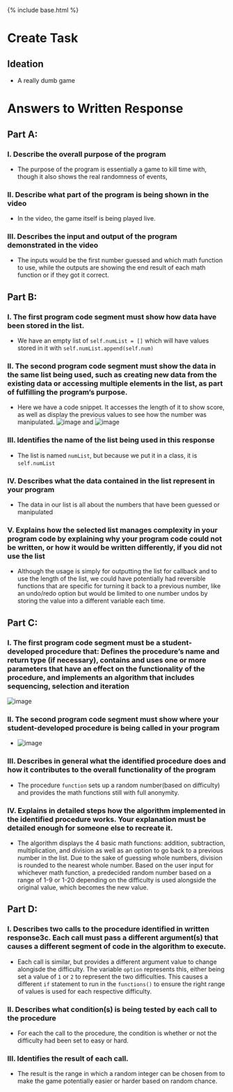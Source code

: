 {% include base.html %}

  
# Create Task
##  Ideation
- A really dumb game

# Answers to Written Response

## Part A:

### I. Describe the overall purpose of the program 
- The purpose of the program is essentially a game to kill time with, though it also shows the real randomness of events,  
 
### II. Describe what part of the program is being shown in the video 
- In the video, the game itself is being played live.

### III. Describes the input and output of the program demonstrated in the video 
- The inputs would be the first number guessed and which math function to use, while the outputs are showing the end result of each math function or if they got it correct. 

## Part B:

### I. The first program code segment must show how data have been stored in the list. 
- We have an empty list of ```self.numList = []``` which will have values stored in it with ```self.numList.append(self.num)```
  
### II. The second program code segment must show the data in the same list being used, such as creating new data from the existing data or accessing multiple elements in the list, as part of fulfilling the program’s purpose. 
- Here we have a code snippet. It accesses the length of it to show score, as well as display the previous values to see how the number was manipulated. ![image](https://user-images.githubusercontent.com/45216311/163830841-8d9ab251-537d-4101-ae88-20f9eb8090d3.png)
and ![image](https://user-images.githubusercontent.com/45216311/165634528-0d7a5963-d58f-4879-b301-92d1ac35664c.png)

### III. Identifies the name of the list being used in this response 
- The list is named ```numList```, but because we put it in a class, it is ```self.numList```
  
### IV. Describes what the data contained in the list represent in your program 
- The data in our list is all about the numbers that have been guessed or manipulated
  
### V. Explains how the selected list manages complexity in your program code by explaining why your program code could not be written, or how it would be written differently, if you did not use the list 
- Although the usage is simply for outputting the list for callback and to use the length of the list, we could have potentially had reversible functions that are specific for turning it back to a previous number, like an undo/redo option but would be limited to one number undos by storing the value into a different variable each time.

## Part C:

### I. The first program code segment must be a student-developed procedure that: Defines the procedure’s name and return type (if necessary), contains and uses one or more parameters that have an effect on the functionality of the procedure, and implements an algorithm that includes sequencing, selection and iteration 
![image](https://user-images.githubusercontent.com/45216311/165636746-8464f73a-6ebe-4523-9168-617c76101894.png)

### II. The second program code segment must show where your student-developed procedure is being called in your program
- ![image](https://user-images.githubusercontent.com/45216311/163846638-98190c20-f5f5-4a5c-9dbd-477c700bd210.png) 

### III. Describes in general what the identified procedure does and how it contributes to the overall functionality of the program
- The procedure `function` sets up a random number(based on difficulty) and provides the math functions still with full anonymity.

### IV. Explains in detailed steps how the algorithm implemented in the identified procedure works. Your explanation must be detailed enough for someone else to recreate it.
- The algorithm displays the 4 basic math functions: addition, subtraction, multiplication, and division as well as an option to go back to a previous number in the list. Due to the sake of guessing whole numbers, division is rounded to the nearest whole number. Based on the user input for whichever math function, a predecided random number based on a range of 1-9 or 1-20 depending on the difficulty is used alongside the original value, which becomes the new value. 

## Part D:

### I. Describes two calls to the procedure identified in written response3c. Each call must pass a different argument(s) that causes a different segment of code in the algorithm to execute.
- Each call is similar, but provides a different argument value to change alongisde the difficulty. The variable `option` represents this, either being set a value of `1` or `2` to represent the two difficulties. This causes a different `if` statement to run in the `functions()` to ensure the right range of values is used for each respective difficulty.
  
### II. Describes what condition(s) is being tested by each call to the procedure 
- For each the call to the procedure, the condition is whether or not the difficulty had been set to easy or hard.
  
### III. Identifies the result of each call.
- The result is the range in which a random integer can be chosen from to make the game potentially easier or harder based on random chance. 